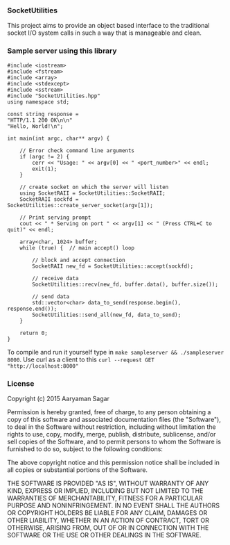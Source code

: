 ### SocketUtilities
This project aims to provide an object based interface to the traditional socket I/O system calls in such a way that is manageable and clean. 

### Sample server using this library
```
#include <iostream>
#include <fstream>
#include <array>
#include <stdexcept>
#include <sstream>
#include "SocketUtilities.hpp"
using namespace std;

const string response =
"HTTP/1.1 200 OK\n\n"
"Hello, World!\n";

int main(int argc, char** argv) {

    // Error check command line arguments
    if (argc != 2) {
        cerr << "Usage: " << argv[0] << " <port_number>" << endl;
        exit(1);
    }

    // create socket on which the server will listen
    using SocketRAII = SocketUtilities::SocketRAII;
    SocketRAII sockfd = SocketUtilities::create_server_socket(argv[1]);

    // Print serving prompt
    cout << " * Serving on port " << argv[1] << " (Press CTRL+C to quit)" << endl;

    array<char, 1024> buffer;
    while (true) {  // main accept() loop

        // block and accept connection
        SocketRAII new_fd = SocketUtilities::accept(sockfd);

        // receive data
        SocketUtilities::recv(new_fd, buffer.data(), buffer.size());

        // send data
        std::vector<char> data_to_send(response.begin(), response.end());
        SocketUtilities::send_all(new_fd, data_to_send);
    }

    return 0;
}
```  

To compile and run it yourself type in `make sampleserver && ./sampleserver 8000`.  Use curl as a client to this `curl --request GET "http://localhost:8000"`  

### License 
Copyright (c) 2015 Aaryaman Sagar

Permission is hereby granted, free of charge, to any person obtaining a copy of this software and associated documentation files (the "Software"), to deal in the Software without restriction, including without limitation the rights to use, copy, modify, merge, publish, distribute, sublicense, and/or sell copies of the Software, and to permit persons to whom the Software is furnished to do so, subject to the following conditions:

The above copyright notice and this permission notice shall be included in all copies or substantial portions of the Software.

THE SOFTWARE IS PROVIDED "AS IS", WITHOUT WARRANTY OF ANY KIND, EXPRESS OR IMPLIED, INCLUDING BUT NOT LIMITED TO THE WARRANTIES OF MERCHANTABILITY, FITNESS FOR A PARTICULAR PURPOSE AND NONINFRINGEMENT. IN NO EVENT SHALL THE AUTHORS OR COPYRIGHT HOLDERS BE LIABLE FOR ANY CLAIM, DAMAGES OR OTHER LIABILITY, WHETHER IN AN ACTION OF CONTRACT, TORT OR OTHERWISE, ARISING FROM, OUT OF OR IN CONNECTION WITH THE SOFTWARE OR THE USE OR OTHER DEALINGS IN THE SOFTWARE.
